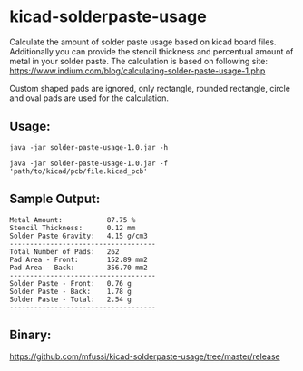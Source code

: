 # kicad-solderpaste-usage
Calculate the amount of solder paste usage based on kicad board files. Additionally you can provide the stencil thickness and percentual amount of metal in your solder paste. The calculation is based on following site: https://www.indium.com/blog/calculating-solder-paste-usage-1.php

Custom shaped pads are ignored, only rectangle, rounded rectangle, circle and oval pads are used for the calculation.

## Usage:
``` java -jar solder-paste-usage-1.0.jar -h ```

``` java -jar solder-paste-usage-1.0.jar -f 'path/to/kicad/pcb/file.kicad_pcb' ```

## Sample Output:
```
Metal Amount: 			87.75 %
Stencil Thickness: 		0.12 mm
Solder Paste Gravity: 	4.15 g/cm3
------------------------------------
Total Number of Pads: 	262
Pad Area - Front: 		152.89 mm2
Pad Area - Back: 		356.70 mm2
------------------------------------
Solder Paste - Front: 	0.76 g
Solder Paste - Back: 	1.78 g
Solder Paste - Total: 	2.54 g
------------------------------------
```

## Binary:
https://github.com/mfussi/kicad-solderpaste-usage/tree/master/release

